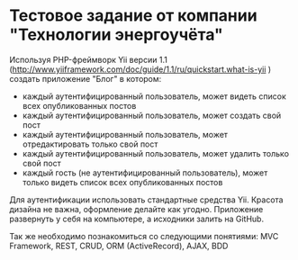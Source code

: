 # Тестовое задание от компании "Технологии энергоучёта"

Используя PHP-фреймворк Yii версии 1.1 (http://www.yiiframework.com/doc/guide/1.1/ru/quickstart.what-is-yii )
создать приложение "Блог" в котором:

- каждый аутентифицированный пользователь, может видеть список всех опубликованных постов
- каждый аутентифицированный пользователь, может создать свой пост
- каждый аутентифицированный пользователь, может отредактировать только свой пост
- каждый аутентифицированный пользователь, может удалить только свой пост
- каждый гость (не аутентифицированный пользователь), может только видеть список всех опубликованных постов

Для аутентификации использовать стандартные средства Yii.
Красота дизайна не важна, оформление делайте как угодно.
Приложение развернуть у себя на компьютере, а исходники залить на GitHub.

Так же необходимо познакомиться со следующими понятиями:
MVC Framework, REST, CRUD, ORM (ActiveRecord), AJAX, BDD
